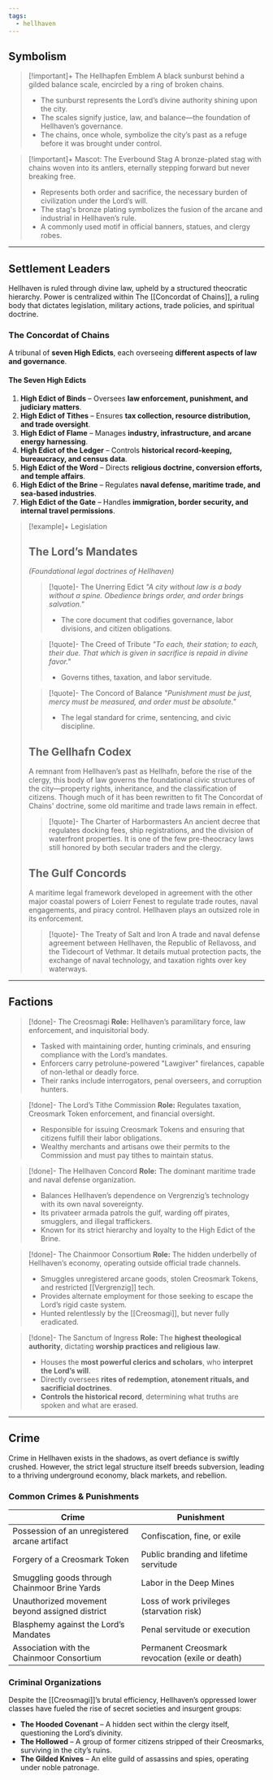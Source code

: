 ```yaml
---
tags:
  - hellhaven
---
```

<h2>Symbolism</h2>

>[!important]+ The Hellhapfen Emblem
>A black sunburst behind a gilded balance scale, encircled by a ring of broken chains.
>
>- The sunburst represents the Lord’s divine authority shining upon the city.
>- The scales signify justice, law, and balance—the foundation of Hellhaven’s governance.
>- The chains, once whole, symbolize the city’s past as a refuge before it was brought under control.

>[!important]+ Mascot: The Everbound Stag
>A bronze-plated stag with chains woven into its antlers, eternally stepping forward but never breaking free.
>
>- Represents both order and sacrifice, the necessary burden of civilization under the Lord’s will.
>- The stag's bronze plating symbolizes the fusion of the arcane and industrial in Hellhaven’s rule.
>- A commonly used motif in official banners, statues, and clergy robes.

---
<h2>Settlement Leaders</h2>
Hellhaven is ruled through divine law, upheld by a structured theocratic hierarchy. Power is centralized within The [[Concordat of Chains]], a ruling body that dictates legislation, military actions, trade policies, and spiritual doctrine.

### **The Concordat of Chains**

A tribunal of **seven High Edicts**, each overseeing **different aspects of law and governance**.

#### **The Seven High Edicts** 

1. **High Edict of Binds** – Oversees **law enforcement, punishment, and judiciary matters**.
2. **High Edict of Tithes** – Ensures **tax collection, resource distribution, and trade oversight**.
3. **High Edict of Flame** – Manages **industry, infrastructure, and arcane energy harnessing**.
4. **High Edict of the Ledger** – Controls **historical record-keeping, bureaucracy, and census data**.
5. **High Edict of the Word** – Directs **religious doctrine, conversion efforts, and temple affairs**.
6. **High Edict of the Brine** – Regulates **naval defense, maritime trade, and sea-based industries**.
7. **High Edict of the Gate** – Handles **immigration, border security, and internal travel permissions**.

>[!example]+ Legislation
>## **The Lord’s Mandates** 
>_(Foundational legal doctrines of Hellhaven)_
>
>>[!quote]- The Unerring Edict
>>_"A city without law is a body without a spine. Obedience brings order, and order brings salvation."_
>>
>>- The core document that codifies governance, labor divisions, and citizen obligations.
>
>>[!quote]- The Creed of Tribute
>>_"To each, their station; to each, their due. That which is given in sacrifice is repaid in divine favor."_
>>
>>- Governs tithes, taxation, and labor servitude.
>
>>[!quote]- The Concord of Balance
>>_"Punishment must be just, mercy must be measured, and order must be absolute."_
>>
>>- The legal standard for crime, sentencing, and civic discipline.
>
>## The Gellhafn Codex
>A remnant from Hellhaven’s past as Hellhafn, before the rise of the clergy, this body of law governs the foundational civic structures of the city—property rights, inheritance, and the classification of citizens. Though much of it has been rewritten to fit The Concordat of Chains' doctrine, some old maritime and trade laws remain in effect.
>
>>[!quote]- The Charter of Harbormasters
>>An ancient decree that regulates docking fees, ship registrations, and the division of waterfront properties. It is one of the few pre-theocracy laws still honored by both secular traders and the clergy.
>
>## The Gulf Concords
>A maritime legal framework developed in agreement with the other major coastal powers of Loierr Fenest to regulate trade routes, naval engagements, and piracy control. Hellhaven plays an outsized role in its enforcement.
>
>>[!quote]- The Treaty of Salt and Iron
>>A trade and naval defense agreement between Hellhaven, the Republic of Rellavoss, and the Tidecourt of Vethmar. It details mutual protection pacts, the exchange of naval technology, and taxation rights over key waterways.

---
<h2>Factions</h2>

>[!done]- The Creosmagi
>**Role:** Hellhaven’s paramilitary force, law enforcement, and inquisitorial body.
>
>- Tasked with maintaining order, hunting criminals, and ensuring compliance with the Lord’s mandates.
>- Enforcers carry petrolune-powered "Lawgiver" firelances, capable of non-lethal or deadly force.
>- Their ranks include interrogators, penal overseers, and corruption hunters.

>[!done]- The Lord’s Tithe Commission
>**Role:** Regulates taxation, Creosmark Token enforcement, and financial oversight.
>
>- Responsible for issuing Creosmark Tokens and ensuring that citizens fulfill their labor obligations.
>- Wealthy merchants and artisans owe their permits to the Commission and must pay tithes to maintain status.

>[!done]- The Hellhaven Concord
>**Role:** The dominant maritime trade and naval defense organization.
>
>- Balances Hellhaven’s dependence on Vergrenzig’s technology with its own naval sovereignty.
>- Its privateer armada patrols the gulf, warding off pirates, smugglers, and illegal traffickers.
>- Known for its strict hierarchy and loyalty to the High Edict of the Brine.

>[!done]- The Chainmoor Consortium
>**Role:** The hidden underbelly of Hellhaven’s economy, operating outside official trade channels.
>
>- Smuggles unregistered arcane goods, stolen Creosmark Tokens, and restricted [[Vergrenzig]] tech.
>- Provides alternate employment for those seeking to escape the Lord’s rigid caste system.
>- Hunted relentlessly by the [[Creosmagi]], but never fully eradicated.

>[!done]- The Sanctum of Ingress
>**Role:** The **highest theological authority**, dictating **worship practices and religious law**.
>
>- Houses the **most powerful clerics and scholars**, who **interpret the Lord’s will**.
>- Directly oversees **rites of redemption, atonement rituals, and sacrificial doctrines**.
>- **Controls the historical record**, determining what truths are spoken and what are erased.

---
<h2>Crime</h2>

Crime in Hellhaven exists in the shadows, as overt defiance is swiftly crushed. However, the strict legal structure itself breeds subversion, leading to a thriving underground economy, black markets, and rebellion.

### **Common Crimes & Punishments**

| Crime                                          | Punishment                                      |
| ---------------------------------------------- | ----------------------------------------------- |
| Possession of an unregistered arcane artifact  | Confiscation, fine, or exile                    |
| Forgery of a Creosmark Token                   | Public branding and lifetime servitude          |
| Smuggling goods through Chainmoor Brine Yards  | Labor in the Deep Mines                         |
| Unauthorized movement beyond assigned district | Loss of work privileges (starvation risk)       |
| Blasphemy against the Lord’s Mandates          | Penal servitude or execution                    |
| Association with the Chainmoor Consortium      | Permanent Creosmark revocation (exile or death) |

### **Criminal Organizations**

Despite the [[Creosmagi]]’s brutal efficiency, Hellhaven’s oppressed lower classes have fueled the rise of secret societies and insurgent groups:

- **The Hooded Covenant** – A hidden sect within the clergy itself, questioning the Lord’s divinity.
- **The Hollowed** – A group of former citizens stripped of their Creosmarks, surviving in the city’s ruins.
- **The Gilded Knives** – An elite guild of assassins and spies, operating under noble patronage.

